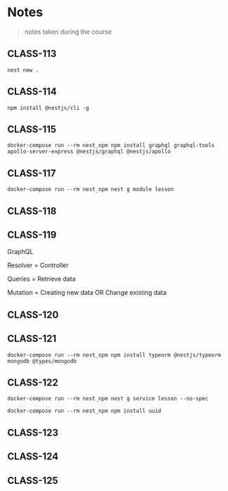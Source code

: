 # Notes

> notes taken during the course

## CLASS-113

```
nest new .
```



## CLASS-114

```
npm install @nestjs/cli -g
```
## CLASS-115

```
docker-compose run --rm nest_npm npm install graphql graphql-tools apollo-server-express @nestjs/graphql @nestjs/apollo
```
## CLASS-117

```
docker-compose run --rm nest_npm nest g module lesson
```
## CLASS-118

## CLASS-119

GraphQL  

Resolver = Controller  

Queries = Retrieve data  

Mutation = Creating new data OR Change existing data  
## CLASS-120

## CLASS-121

```
docker-compose run --rm nest_npm npm install typeorm @nestjs/typeorm mongodb @types/mongodb
```
## CLASS-122

```
docker-compose run --rm nest_npm nest g service lesson --no-spec

docker-compose run --rm nest_npm npm install uuid
```
## CLASS-123

## CLASS-124

## CLASS-125

